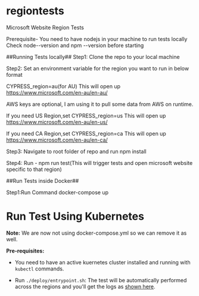 # regiontests
Microsoft Website Region Tests

Prerequisite- You need to have nodejs in your machine to run tests locally
Check node--version and npm --version before starting

##Running Tests locally##
Step1: Clone the repo to your local machine


Step2: Set an environment variable for the region you want to run in below format

CYPRESS_region=au(for AU)
This will open up https://www.microsoft.com/en-au/en-au/

AWS keys are optional, I am using it to pull some data from AWS on runtime.

If you need US Region,set CYPRESS_region=us
This will open up https://www.microsoft.com/en-au/en-us/

If you need CA Region,set CYPRESS_region=ca
This will open up https://www.microsoft.com/en-au/en-ca/

Step3: Navigate to root folder of repo and run npm install

Step4: Run - npm run test(This will trigger tests and open microsoft website specific to that region)



##Run Tests inside Docker##

Step1:Run Command docker-compose up

# Run Test Using Kubernetes

**Note:** We are now not using docker-compose.yml so we can remove it as well.

**Pre-requisites:**

- You need to have an active kuernetes cluster installed and running with `kubectl` commands.

- Run `./deploy/entrypoint.sh`: The test will be automatically performed across the regions and you'll get the logs as [shown here](deploy/logs.txt). 
